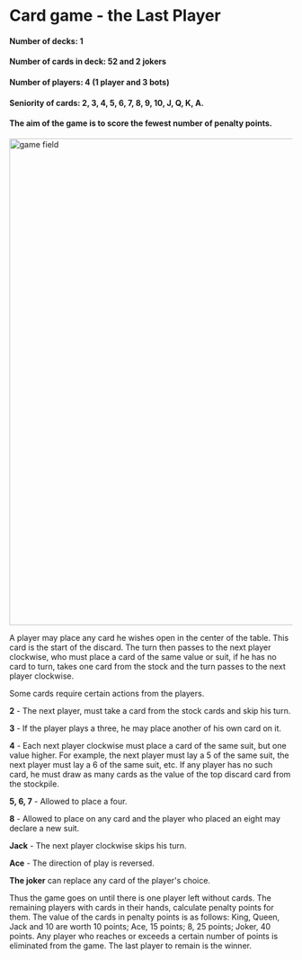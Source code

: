 <h1>Card game - the Last Player</h1>
<h4> Number of decks: 1 </h4>
<h4> Number of cards in deck: 52 and 2 jokers </h4>
<h4> Number of players: 4 (1 player and 3 bots) </h4> 
<h4> Seniority of cards: 2, 3, 4, 5, 6, 7, 8, 9, 10, J, Q, K, A. </h4> 
<h4> The aim of the game is to score the fewest number of penalty points. </h4> 
<img width="866" alt="game field" src="https://github.com/d-grytsyna/theLastPlayer/assets/129409885/c0ec7662-a843-4f0e-a9c5-ee52bf871238">

A player may place any card he wishes open in the center of the table. 
This card is the start of the discard. The turn then passes to the next player clockwise, 
who must place a card of the same value or suit, if he has no card to turn, takes one card from the stock and the turn passes to the next player clockwise.

Some cards require certain actions from the players.

**2** - The next player, must take a card from the stock cards and skip his turn.

**3** - If the player plays a three, he may place another of his own card on it.

**4** - Each next player clockwise must place a card of the same suit, but one value higher. For example, the next player must lay a 5 of the same suit, the next player must lay a 6 of the same suit, etc. If any player has no such card, he must draw as many cards as the value of the top discard card from the stockpile.

**5, 6, 7** - Allowed to place a four.

**8** - Allowed to place on any card and the player who placed an eight may declare a new suit.

**Jack** - The next player clockwise skips his turn.

**Ace** - The direction of play is reversed.

**The joker** can replace any card of the player's choice.

Thus the game goes on until there is one player left without cards. The remaining players with cards in their hands, calculate penalty points for them. The value of the cards in penalty points is as follows: King, Queen, Jack and 10 are worth 10 points; Ace, 15 points; 8, 25 points; Joker, 40 points. Any player who reaches or exceeds a certain number of points is eliminated from the game. The last player to remain is the winner.
